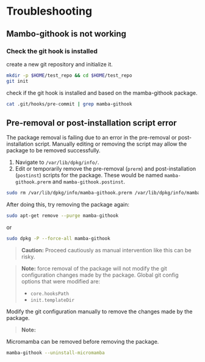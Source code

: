 # Troubleshooting

## Mambo-githook is not working

### Check the git hook is installed

create a new git repository and initialize it.

```bash
mkdir -p $HOME/test_repo && cd $HOME/test_repo
git init
```

check if the git hook is installed and based on the mamba-githook package.

```bash
cat .git/hooks/pre-commit | grep mamba-githook
```

## Pre-removal or post-installation script error

The package removal is failing due to an error in the pre-removal or post-installation script.
Manually editing or removing the script may allow the package to be removed successfully.

1. Navigate to `/var/lib/dpkg/info/`.
2. Edit or temporarily remove the pre-removal (`prerm`) and post-installation (`postinst`) scripts for the package.
These would be named `mamba-githook.prerm` and `mamba-githook.postinst`.

```bash
sudo rm /var/lib/dpkg/info/mamba-githook.prerm /var/lib/dpkg/info/mamba-githook.postinst
```

After doing this, try removing the package again:

```bash
sudo apt-get remove --purge mamba-githook
```

or

```bash
sudo dpkg -P --force-all mamba-githook
```

> **Caution:**
Proceed cautiously as manual intervention like this can be risky.

> **Note:**
force removal of the package will not modify the git configuration changes made by the package.
Global git config options that were modified are:
> - `core.hooksPath`
> - `init.templateDir`

Modify the git configuration manually to remove the changes made by the package.

> **Note:**

Micromamba can be removed before removing the package.

```bash
mamba-githook --uninstall-micromamba
```

